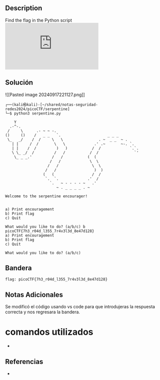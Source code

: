 ## Description
Find the flag in the Python script![Download Python script](https://artifacts.picoctf.net/c/37/serpentine.py)
## Solución
![[Pasted image 20240917221127.png]]
```shell
┌──(kali㉿kali)-[~/shared/notas-seguridad-redes2024/picoCTF/serpentine]
└─$ python3 serpentine.py

    Y
  .-^-.
 /     \      .- ~ ~ -.
()     ()    /   _ _   `.                     _ _ _
 \_   _/    /  /     \   \                . ~  _ _  ~ .
   | |     /  /       \   \             .' .~       ~-. `.
   | |    /  /         )   )           /  /             `.`.
   \ \_ _/  /         /   /           /  /                `'
    \_ _ _.'         /   /           (  (
                    /   /             \  \
                   /   /               \  \
                  /   /                 )  )
                 (   (                 /  /
                  `.  `.             .'  /
                    `.   ~ - - - - ~   .'
                       ~ . _ _ _ _ . ~

Welcome to the serpentine encourager!


a) Print encouragement
b) Print flag
c) Quit

What would you like to do? (a/b/c) b
picoCTF{7h3_r04d_l355_7r4v3l3d_8e47d128}
a) Print encouragement
b) Print flag
c) Quit

What would you like to do? (a/b/c) 

```
## Bandera
```shell
flag: picoCTF{7h3_r04d_l355_7r4v3l3d_8e47d128}
```
## Notas Adicionales
Se modificó el código usando vs code para que introdujeras la respuesta correcta y nos regresara la bandera.

# comandos utilizados
-  
## Referencias
- 
